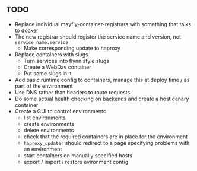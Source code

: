 ## TODO

- Replace individual mayfly-container-registrars with something that talks to docker
- The new registrar should register the service name and version, not 
  `service_name.service`
  - Make corresponding update to haproxy
- Replace containers with slugs
  - Turn services into flynn style slugs
  - Create a WebDav container
  - Put some slugs in it
- Add basic runtime config to containers, manage this at deploy time / as part
  of the environment
- Use DNS rather than headers to route requests
- Do some actual health checking on backends and create a host canary container
- Create a GUI to control environments
  - list environments
  - create environments
  - delete environments
  - check that the required containers are in place for the environment 
  - `haproxy_updater` should redirect to a page specifying problems with an environment 
  - start containers on manually specified hosts
  - export / import / restore evironment config
